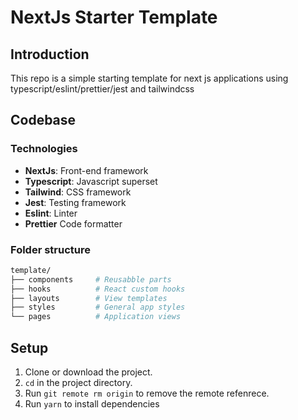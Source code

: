 # NextJs Starter Template

## Introduction

This repo is a simple starting template for next js applications using typescript/eslint/prettier/jest and tailwindcss

## Codebase

### Technologies

- **NextJs**: Front-end framework
- **Typescript**: Javascript superset
- **Tailwind**: CSS framework
- **Jest**: Testing framework
- **Eslint**: Linter
- **Prettier** Code formatter

### Folder structure

```sh
template/
├── components     # Reusabble parts
├── hooks          # React custom hooks
├── layouts        # View templates
├── styles         # General app styles
└── pages          # Application views
```

## Setup

1. Clone or download the project.
2. `cd` in the project directory.
3. Run `git remote rm origin` to remove the remote refenrece.
4. Run `yarn` to install dependencies
